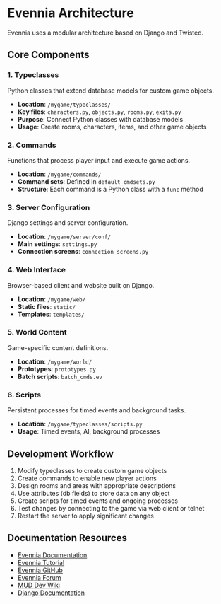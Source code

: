 # Evennia Architecture

Evennia uses a modular architecture based on Django and Twisted.

## Core Components

### 1. Typeclasses
Python classes that extend database models for custom game objects.
- **Location**: `/mygame/typeclasses/`
- **Key files**: `characters.py`, `objects.py`, `rooms.py`, `exits.py`
- **Purpose**: Connect Python classes with database models
- **Usage**: Create rooms, characters, items, and other game objects

### 2. Commands
Functions that process player input and execute game actions.
- **Location**: `/mygame/commands/`
- **Command sets**: Defined in `default_cmdsets.py`
- **Structure**: Each command is a Python class with a `func` method

### 3. Server Configuration
Django settings and server configuration.
- **Location**: `/mygame/server/conf/`
- **Main settings**: `settings.py`
- **Connection screens**: `connection_screens.py`

### 4. Web Interface
Browser-based client and website built on Django.
- **Location**: `/mygame/web/`
- **Static files**: `static/`
- **Templates**: `templates/`

### 5. World Content
Game-specific content definitions.
- **Location**: `/mygame/world/`
- **Prototypes**: `prototypes.py`
- **Batch scripts**: `batch_cmds.ev`

### 6. Scripts
Persistent processes for timed events and background tasks.
- **Location**: `/mygame/typeclasses/scripts.py`
- **Usage**: Timed events, AI, background processes

## Development Workflow

1. Modify typeclasses to create custom game objects
2. Create commands to enable new player actions
3. Design rooms and areas with appropriate descriptions
4. Use attributes (db fields) to store data on any object
5. Create scripts for timed events and ongoing processes
6. Test changes by connecting to the game via web client or telnet
7. Restart the server to apply significant changes

## Documentation Resources

- [Evennia Documentation](https://www.evennia.com/docs/latest/)
- [Evennia Tutorial](https://www.evennia.com/docs/latest/Tutorials/Tutorial-Learning-Evennia-Step-by-Step)
- [Evennia GitHub](https://github.com/evennia/evennia)
- [Evennia Forum](https://github.com/evennia/evennia/discussions)
- [MUD Dev Wiki](http://mud.wikia.com/wiki/Main_Page)
- [Django Documentation](https://docs.djangoproject.com/)